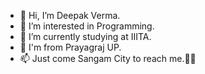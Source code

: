 - 👋 Hi, I’m Deepak Verma.
- 👀 I’m interested in Programming.
- 🌱 I’m currently studying at IIITA.
- 💞️ I'm from Prayagraj UP.
- 📫 Just come Sangam City to reach me.🙏😎

<!---
ITZ-DEEPAK-HERE/ITZ-DEEPAK-HERE is a ✨ special ✨ repository because its `README.md` (this file) appears on your GitHub profile.
You can click the Preview link to take a look at your changes.
--->
